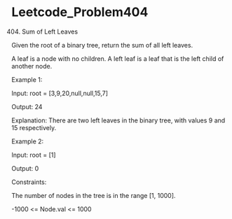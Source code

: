 # Leetcode_Problem404




404. Sum of Left Leaves



Given the root of a binary tree, return the sum of all left leaves.




A leaf is a node with no children. A left leaf is a leaf that is the left child of another node.

 

Example 1:


Input: root = [3,9,20,null,null,15,7]



Output: 24




Explanation: There are two left leaves in the binary tree, with values 9 and 15 respectively.




Example 2:




Input: root = [1]




Output: 0
 





Constraints:





The number of nodes in the tree is in the range [1, 1000].





-1000 <= Node.val <= 1000
